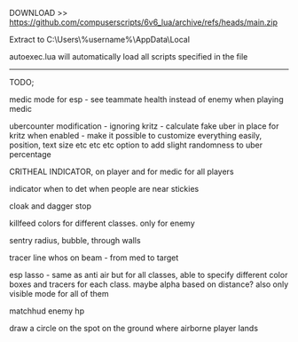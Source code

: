 DOWNLOAD >> https://github.com/compuserscripts/6v6_lua/archive/refs/heads/main.zip

Extract to C:\\Users\\%username%\\AppData\\Local

autoexec.lua will automatically load all scripts specified in the file


-------------------------------



TODO;

medic mode for esp - see teammate health instead of enemy when playing medic

ubercounter modification - ignoring kritz - calculate fake uber in place for kritz when enabled - make it possible to customize everything easily, position, text size etc etc etc
option to add slight randomness to uber percentage

CRITHEAL INDICATOR, on player and for medic for all players

indicator when to det when people are near stickies

cloak and dagger stop

killfeed colors for different classes. only for enemy

sentry radius, bubble, through walls

tracer line whos on beam - from med to target

esp lasso - same as anti air but for all classes, able to specify different color boxes and tracers for each class. maybe alpha based on distance? also only visible mode for all of them

matchhud enemy hp

draw a circle on the spot on the ground where airborne player lands
